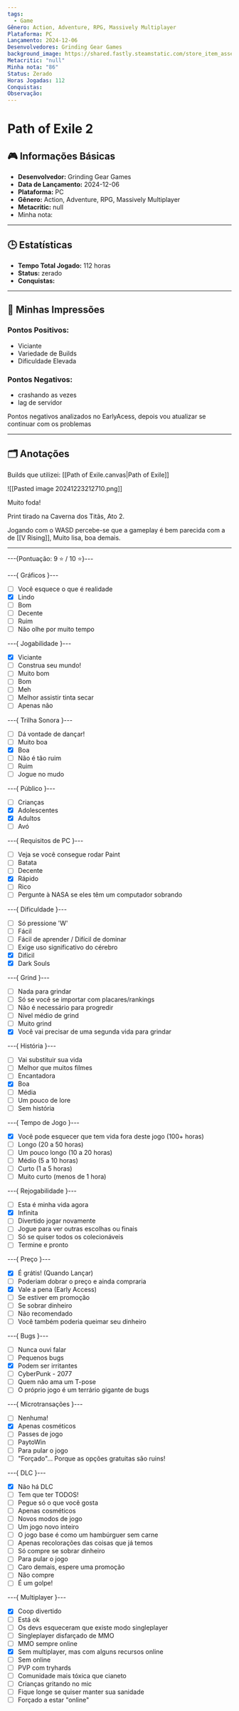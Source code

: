 ```yaml
---
tags:
  - Game
Gênero: Action, Adventure, RPG, Massively Multiplayer
Plataforma: PC
Lançamento: 2024-12-06
Desenvolvedores: Grinding Gear Games
background_image: https://shared.fastly.steamstatic.com/store_item_assets/steam/apps/2694490/capsule_616x353.jpg?t=1734898201
Metacritic: "null"
Minha nota: "86"
Status: Zerado
Horas Jogadas: 112
Conquistas: 
Observação: 
---
```

# Path of Exile 2

## 🎮 Informações Básicas
- **Desenvolvedor:** Grinding Gear Games
- **Data de Lançamento:** 2024-12-06
- **Plataforma:** PC 
- **Gênero:** Action, Adventure, RPG, Massively Multiplayer
- **Metacritic:** null  
- Minha nota: 

---

## 🕒 Estatísticas
- **Tempo Total Jogado:** 112 horas
- **Status:** zerado
- **Conquistas:** 

---

## 📝 Minhas Impressões
### Pontos Positivos:
- Viciante
- Variedade de Builds
- Dificuldade Elevada

### Pontos Negativos:
- crashando as vezes
- lag de servidor

Pontos negativos analizados no EarlyAcess, depois vou atualizar se continuar com os problemas

---

## 🗂️ Anotações

Builds que utilizei: [[Path of Exile.canvas|Path of Exile]]


![[Pasted image 20241223212710.png]]

Muito foda!

Print tirado na Caverna dos Titãs, Ato 2.

Jogando com o WASD percebe-se que a gameplay é bem parecida com a de [[V Rising]], Muito lisa, boa demais.



---------------------------------


---{Pontuação: 9 ⭐ / 10 ⭐}---

---{ Gráficos }---  
- [ ] Você esquece o que é realidade  
- [x] Lindo  
- [ ] Bom  
- [ ] Decente  
- [ ] Ruim  
- [ ] Não olhe por muito tempo  

---{ Jogabilidade }---  
- [x] Viciante  
- [ ] Construa seu mundo!  
- [ ] Muito bom  
- [ ] Bom  
- [ ] Meh  
- [ ] Melhor assistir tinta secar  
- [ ] Apenas não  

---{ Trilha Sonora }---  
- [ ] Dá vontade de dançar!  
- [ ] Muito boa  
- [x] Boa  
- [ ] Não é tão ruim  
- [ ] Ruim  
- [ ] Jogue no mudo  

---{ Público }---  
- [ ] Crianças  
- [x] Adolescentes  
- [x] Adultos  
- [ ] Avó  

---{ Requisitos de PC }---  
- [ ] Veja se você consegue rodar Paint  
- [ ] Batata  
- [ ] Decente  
- [x] Rápido  
- [ ] Rico  
- [ ] Pergunte à NASA se eles têm um computador sobrando  

---{ Dificuldade }---  
- [ ] Só pressione 'W'  
- [ ] Fácil  
- [ ] Fácil de aprender / Difícil de dominar  
- [ ] Exige uso significativo do cérebro  
- [x] Difícil  
- [x] Dark Souls  

---{ Grind }---  
- [ ] Nada para grindar  
- [ ] Só se você se importar com placares/rankings  
- [ ] Não é necessário para progredir  
- [ ] Nível médio de grind  
- [ ] Muito grind  
- [x] Você vai precisar de uma segunda vida para grindar  

---{ História }---  
- [ ] Vai substituir sua vida  
- [ ] Melhor que muitos filmes  
- [ ] Encantadora  
- [x] Boa  
- [ ] Média  
- [ ] Um pouco de lore  
- [ ] Sem história  

---{ Tempo de Jogo }---  
- [x] Você pode esquecer que tem vida fora deste jogo (100+ horas)  
- [ ] Longo (20 a 50 horas)  
- [ ] Um pouco longo (10 a 20 horas)  
- [ ] Médio (5 a 10 horas)  
- [ ] Curto (1 a 5 horas)  
- [ ] Muito curto (menos de 1 hora)  

---{ Rejogabilidade }---  
- [ ] Esta é minha vida agora  
- [x] Infinita  
- [ ] Divertido jogar novamente  
- [ ] Jogue para ver outras escolhas ou finais  
- [ ] Só se quiser todos os colecionáveis  
- [ ] Termine e pronto  

---{ Preço }---  
- [x] É grátis!  (Quando Lançar)
- [ ] Poderiam dobrar o preço e ainda compraria  
- [x] Vale a pena  (Early Access)
- [ ] Se estiver em promoção  
- [ ] Se sobrar dinheiro  
- [ ] Não recomendado  
- [ ] Você também poderia queimar seu dinheiro  

---{ Bugs }---  
- [ ] Nunca ouvi falar  
- [ ] Pequenos bugs  
- [x] Podem ser irritantes  
- [ ] CyberPunk - 2077 
- [ ] Quem não ama um T-pose  
- [ ] O próprio jogo é um terrário gigante de bugs  

---{ Microtransações }---  
- [ ] Nenhuma! 
- [x] Apenas cosméticos    
- [ ] Passes de jogo  
- [ ] PaytoWin  
- [ ] Para pular o jogo  
- [ ] "Forçado"... Porque as opções gratuitas são ruins!  

---{ DLC }---  
- [x] Não há DLC  
- [ ] Tem que ter TODOS!  
- [ ] Pegue só o que você gosta  
- [ ] Apenas cosméticos  
- [ ] Novos modos de jogo  
- [ ] Um jogo novo inteiro  
- [ ] O jogo base é como um hambúrguer sem carne  
- [ ] Apenas recolorações das coisas que já temos  
- [ ] Só compre se sobrar dinheiro  
- [ ] Para pular o jogo  
- [ ] Caro demais, espere uma promoção  
- [ ] Não compre  
- [ ] É um golpe!  

---{ Multiplayer }---  
- [x] Coop divertido  
- [ ] Está ok  
- [ ] Os devs esqueceram que existe modo singleplayer  
- [ ] Singleplayer disfarçado de MMO  
- [ ] MMO sempre online  
- [x] Sem multiplayer, mas com alguns recursos online  
- [ ] Sem online  
- [ ] PVP com tryhards  
- [ ] Comunidade mais tóxica que cianeto  
- [ ] Crianças gritando no mic 
- [ ] Fique longe se quiser manter sua sanidade  
- [ ] Forçado a estar "online"

